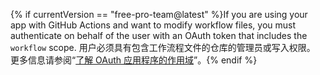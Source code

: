 {% if currentVersion == "free-pro-team@latest" %}If you are using your app with GitHub Actions and want to modify workflow files, you must authenticate on behalf of the user with an OAuth token that includes the `workflow` scope. 用户必须具有包含工作流程文件的仓库的管理员或写入权限。 更多信息请参阅“[了解 OAuth 应用程序的作用域](/apps/building-oauth-apps/understanding-scopes-for-oauth-apps/#available-scopes)”。{% endif %}
